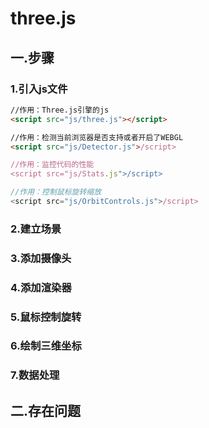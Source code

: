# three.js
## 一.步骤 ##
### 1.引入js文件 ###
```html
//作用：Three.js引擎的js
<script src="js/three.js"></script>

//作用：检测当前浏览器是否支持或者开启了WEBGL
<script src="js/Detector.js">/script>

//作用：监控代码的性能
<script src="js/Stats.js">/script>

//作用：控制鼠标旋转缩放
<script src="js/OrbitControls.js">/script>
```
### 2.建立场景 ###
### 3.添加摄像头 ###
### 4.添加渲染器 ###
### 5.鼠标控制旋转 ###
### 6.绘制三维坐标 ###
### 7.数据处理 ###
## 二.存在问题 ##





